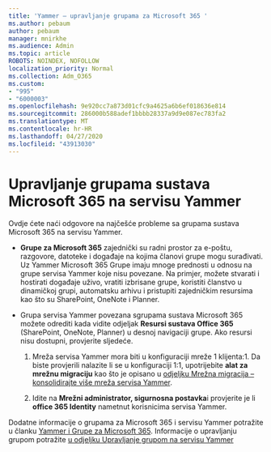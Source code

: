 ```yaml
---
title: 'Yammer – upravljanje grupama za Microsoft 365 '
ms.author: pebaum
author: pebaum
manager: mnirkhe
ms.audience: Admin
ms.topic: article
ROBOTS: NOINDEX, NOFOLLOW
localization_priority: Normal
ms.collection: Adm_O365
ms.custom:
- "995"
- "6000003"
ms.openlocfilehash: 9e920cc7a873d01cfc9a4625a6b6ef018636e814
ms.sourcegitcommit: 286000b588adef1bbbb28337a9d9e087ec783fa2
ms.translationtype: MT
ms.contentlocale: hr-HR
ms.lasthandoff: 04/27/2020
ms.locfileid: "43913030"
---
```

# <a name="manage-microsoft-365-groups-in-yammer"></a>Upravljanje grupama sustava Microsoft 365 na servisu Yammer

Ovdje ćete naći odgovore na najčešće probleme sa grupama sustava Microsoft 365 na servisu Yammer.

* **Grupe za Microsoft 365** zajednički su radni prostor za e-poštu, razgovore, datoteke i događaje na kojima članovi grupe mogu surađivati. Uz Yammer Microsoft 365 Grupe imaju mnoge prednosti u odnosu na grupe servisa Yammer koje nisu povezane. Na primjer, možete stvarati i hostirati događaje uživo, vratiti izbrisane grupe, koristiti članstvo u dinamičkoj grupi, automatsku arhivu i pristupiti zajedničkim resursima kao što su SharePoint, OneNote i Planner.

* Grupa servisa Yammer povezana sgrupama sustava Microsoft 365 možete odrediti kada vidite odjeljak **Resursi sustava Office 365** (SharePoint, OneNote, Planner) u desnoj navigaciji grupe. Ako resursi nisu dostupni, provjerite sljedeće.

  1. Mreža servisa Yammer mora biti u konfiguraciji mreže 1 klijenta:1. Da biste provjerili nalazite li se u konfiguraciji 1:1, upotrijebite **alat za mrežnu migraciju** kao što je opisano u [odjeljku Mrežna migracija – konsolidirajte više mreža servisa Yammer](https://docs.microsoft.com/yammer/configure-your-yammer-network/consolidate-multiple-yammer-networks).

  2. Idite na **Mrežni administrator, sigurnosna postavka**i provjerite je li **office 365 Identity** nametnut korisnicima servisa Yammer.

Dodatne informacije o grupama za Microsoft 365 i servisu Yammer potražite u članku [Yammer i Grupe za Microsoft 365](https://docs.microsoft.com/yammer/manage-yammer-groups/yammer-and-office-365-groups). Informacije o upravljanju grupom potražite [u odjeljku Upravljanje grupom na servisu Yammer](https://support.office.com/article/Manage-a-group-in-Yammer-6e05c6d6-5548-4c88-89cd-e6757a514ef2)
